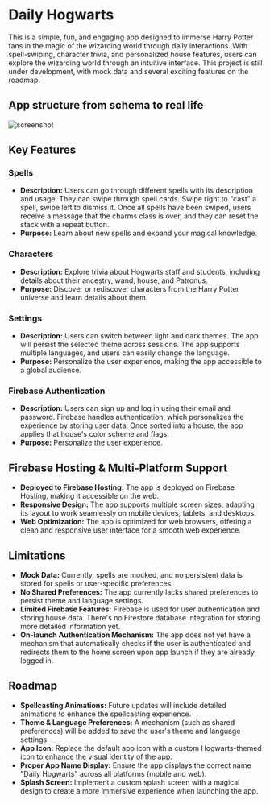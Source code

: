 # Daily Hogwarts

This is a simple, fun, and engaging app designed to immerse Harry Potter fans in the magic of the wizarding world through daily interactions. With spell-swiping, character trivia, and personalized house features, users can explore the wizarding world through an intuitive interface. This project is still under development, with mock data and several exciting features on the roadmap.

## App structure from schema to real life

![screenshot](./assets/app-schema.svg)

## Key Features

### Spells

- **Description:** Users can go through different spells with its description and usage. They can swipe through spell cards. Swipe right to "cast" a spell, swipe left to dismiss it. Once all spells have been swiped, users receive a message that the charms class is over, and they can reset the stack with a repeat button.
- **Purpose:** Learn about new spells and expand your magical knowledge.

### Characters

- **Description:** Explore trivia about Hogwarts staff and students, including details about their ancestry, wand, house, and Patronus.
- **Purpose:** Discover or rediscover characters from the Harry Potter universe and learn details about them.

### Settings

- **Description:** Users can switch between light and dark themes. The app will persist the selected theme across sessions. The app supports multiple languages, and users can easily change the language.
- **Purpose:** Personalize the user experience, making the app accessible to a global audience.

### Firebase Authentication

- **Description:** Users can sign up and log in using their email and password. Firebase handles authentication, which personalizes the experience by storing user data. Once sorted into a house, the app applies that house's color scheme and flags.
- **Purpose:** Personalize the user experience.

## Firebase Hosting & Multi-Platform Support

- **Deployed to Firebase Hosting:** The app is deployed on Firebase Hosting, making it accessible on the web.
- **Responsive Design:** The app supports multiple screen sizes, adapting its layout to work seamlessly on mobile devices, tablets, and desktops.
- **Web Optimization:** The app is optimized for web browsers, offering a clean and responsive user interface for a smooth web experience.

## Limitations

- **Mock Data:** Currently, spells are mocked, and no persistent data is stored for spells or user-specific preferences.
- **No Shared Preferences:** The app currently lacks shared preferences to persist theme and language settings.
- **Limited Firebase Features:** Firebase is used for user authentication and storing house data. There's no Firestore database integration for storing more detailed information yet.
- **On-launch Authentication Mechanism:** The app does not yet have a mechanism that automatically checks if the user is authenticated and redirects them to the home screen upon app launch if they are already logged in.

## Roadmap

- **Spellcasting Animations:** Future updates will include detailed animations to enhance the spellcasting experience.
- **Theme & Language Preferences:** A mechanism (such as shared preferences) will be added to save the user's theme and language settings.
- **App Icon:** Replace the default app icon with a custom Hogwarts-themed icon to enhance the visual identity of the app.
- **Proper App Name Display:** Ensure the app displays the correct name "Daily Hogwarts" across all platforms (mobile and web).
- **Splash Screen:** Implement a custom splash screen with a magical design to create a more immersive experience when launching the app.
